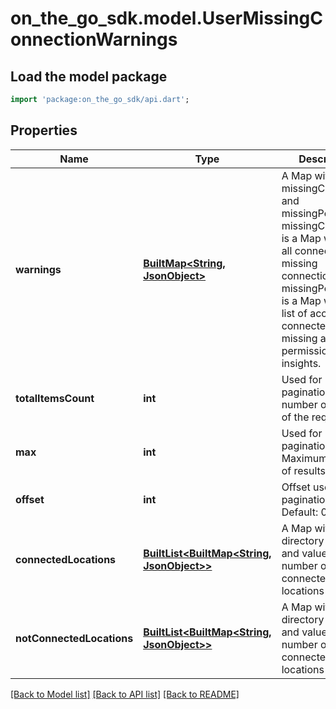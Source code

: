 # on_the_go_sdk.model.UserMissingConnectionWarnings

## Load the model package
```dart
import 'package:on_the_go_sdk/api.dart';
```

## Properties
Name | Type | Description | Notes
------------ | ------------- | ------------- | -------------
**warnings** | [**BuiltMap&lt;String, JsonObject&gt;**](JsonObject.md) | A Map with keys as missingConnection and missingPermission.  missingConnection is a Map with list of all connections missing connection.  missingPermission is a Map with the list of accounts connected, but missing a required permission for insights. | [optional] 
**totalItemsCount** | **int** | Used for pagination. Total number of results of the request | [optional] 
**max** | **int** | Used for pagination. Maximum number of results per page | [optional] 
**offset** | **int** | Offset used for pagination. Default: 0 | [optional] 
**connectedLocations** | [**BuiltList&lt;BuiltMap&lt;String, JsonObject&gt;&gt;**](BuiltMap.md) | A Map with key as directory types and values the number of connected locations | [optional] 
**notConnectedLocations** | [**BuiltList&lt;BuiltMap&lt;String, JsonObject&gt;&gt;**](BuiltMap.md) | A Map with key as directory types and values the number of not connected locations | [optional] 

[[Back to Model list]](../README.md#documentation-for-models) [[Back to API list]](../README.md#documentation-for-api-endpoints) [[Back to README]](../README.md)


